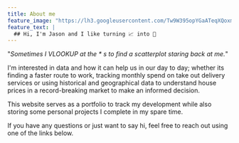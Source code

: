 ```yaml
---
title: About me
feature_image: "https://lh3.googleusercontent.com/Tw9W395opYGaATeqXQoxmGPzxDbXem6EQBc114c4rX3DtsJk6E0kiCdE2PLHmTmP-RCbffevE1_iFaCpUtFyKQ-zE8mClXuu-5MHBk_xKWxQNv5H8lgZZwC_iTFWONMwQmR598o-9w=w2400"
feature_text: |
  ## Hi, I'm Jason and I like turning 📈 into 💎
---
```


"_Sometimes I VLOOKUP at the * s to find a scatterplot staring back at me._"

I'm interested in data and how it can help us in our day to day; whether its finding a faster route to work, tracking monthly spend on take out delivery services or using historical and geographical data to understand house prices in a record-breaking market to make an informed decision.

This website serves as a portfolio to track my development while also storing some personal projects I complete in my spare time.

If you have any questions or just want to say hi, feel free to reach out using one of the links below.
